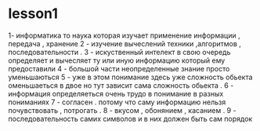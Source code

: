 # lesson1
1- информатика то наука которая изучает применение информации , передача , хранение 
2 - изучение вычеслений техники ,алгоритмов , последовательности .
3 - искуственный интелект в свою очередь определяет и вычесляет ту или иную информацию который ему предоставили 
4 - большой части неопределенные знание просто уменьшаються
5 - уже в этом понимание здесь уже сложность обьекта оменьшаеться в двое но тут зависит сама сложность обьекта .
6 - информация определяеться очень трудо в понимание в разных пониманиях 
7 - согласен . потому что саму информацию нельзя почувствовать , потрогать .
8 - вкусом , обонянием , касанием .
9 - последовательность самих символов и в них должен быть сам порядок 
